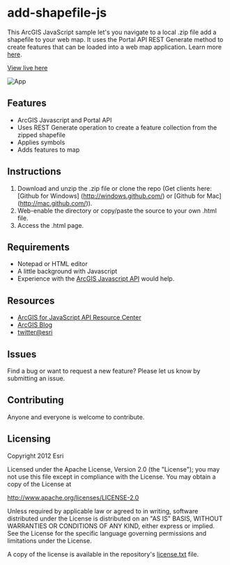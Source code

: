 # add-shapefile-js

This ArcGIS JavaScript sample let's you navigate to a local .zip file add a shapefile to your web map. It uses the Portal API REST Generate method to create features that can be loaded into a web map application.  Learn more [here](http://help.arcgis.com/en/webapi/javascript/arcgis/help/jssamples_start.htm#jssamples/portal_addshapefile.html).

[View live here](http://help.arcgis.com/en/webapi/javascript/arcgis/samples/portal_addshapefile/index.html)

![App](https://raw.github.com/Esri/add-shapefile-js/master/add-shapefile.png)

## Features
* ArcGIS Javascript and Portal API
* Uses REST Generate operation to create a feature collection from the zipped shapefile 
* Applies symbols
* Adds features to map

## Instructions

1. Download and unzip the .zip file or clone the repo (Get clients here: [Github for Windows] (http://windows.github.com/) or [Github for Mac] (http://mac.github.com/)).
2. Web-enable the directory or copy/paste the source to your own .html file.
3. Access the .html page.

## Requirements

* Notepad or HTML editor
* A little background with Javascript
* Experience with the [ArcGIS Javascript API](http://www.esri.com/) would help.

## Resources

* [ArcGIS for JavaScript API Resource Center](http://help.arcgis.com/en/webapi/javascript/arcgis/index.html)
* [ArcGIS Blog](http://blogs.esri.com/esri/arcgis/)
* [twitter@esri](http://twitter.com/esri)

## Issues

Find a bug or want to request a new feature?  Please let us know by submitting an issue.

## Contributing

Anyone and everyone is welcome to contribute. 

## Licensing
Copyright 2012 Esri

Licensed under the Apache License, Version 2.0 (the "License");
you may not use this file except in compliance with the License.
You may obtain a copy of the License at

   http://www.apache.org/licenses/LICENSE-2.0

Unless required by applicable law or agreed to in writing, software
distributed under the License is distributed on an "AS IS" BASIS,
WITHOUT WARRANTIES OR CONDITIONS OF ANY KIND, either express or implied.
See the License for the specific language governing permissions and
limitations under the License.

A copy of the license is available in the repository's [license.txt]( https://raw.github.com/Esri/switch-basemaps-js/master/license.txt) file.
